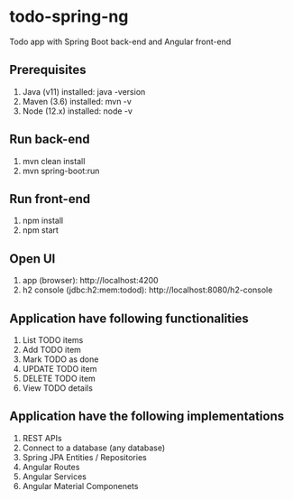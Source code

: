 # todo-spring-ng
Todo app with Spring Boot back-end and Angular front-end

## Prerequisites
1. Java (v11) installed: java -version
2. Maven (3.6) installed: mvn -v
3. Node (12.x) installed: node -v

## Run back-end
1. mvn clean install
2. mvn spring-boot:run

## Run front-end
1. npm install
2. npm start

## Open UI
1. app (browser): http://localhost:4200
2. h2 console (jdbc:h2:mem:todod): http://localhost:8080/h2-console

## Application have following functionalities
1. List TODO items
2. Add TODO item
3. Mark TODO as done
4. UPDATE TODO item
5. DELETE TODO item
6. View TODO details

## Application have the following implementations
1. REST APIs
2. Connect to a database (any database)
3. Spring JPA Entities / Repositories
4. Angular Routes
5. Angular Services
6. Angular Material Componenets
